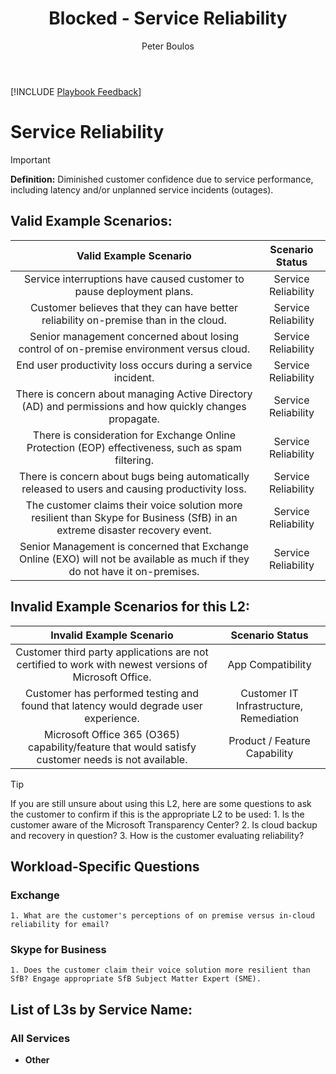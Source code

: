 ﻿---
# required metadata
title: Blocked - Service Reliability
description: Blocked - Service Reliability
author: Peter Boulos
ms.author: pboulos
manager: eduardod 
ms.date: 9/25/2019
ms.topic: playbook 
ms.prod: non-product-specific 
ms.custom: internal-playbook 
ft.audience: internal 
ft.owner: pboulos
---
[!INCLUDE [Playbook Feedback](./includes/questions-feedback.md)] 

# Service Reliability

> [!IMPORTANT]
> **Definition:** Diminished customer confidence due to service performance, including latency and/or unplanned service incidents (outages).

## Valid Example Scenarios:
| Valid Example Scenario | Scenario Status |
| :--: | :--: |
| Service interruptions have caused customer to pause deployment plans​. | Service Reliability |
| Customer believes that they can have better reliability on-premise than in the cloud. | Service Reliability |
| Senior management concerned about losing control of on-premise environment versus cloud. | Service Reliability |
| End user productivity loss occurs during a service incident. | Service Reliability |
| There is concern about managing Active Directory (AD) and permissions and how quickly changes propagate. | Service Reliability |
| There is consideration for Exchange Online Protection (EOP) effectiveness, such as spam filtering. | Service Reliability |
| There is concern about bugs being automatically released to users and causing productivity loss. | Service Reliability |
| The customer claims their voice solution more resilient than Skype for Business (SfB) in an extreme disaster recovery event. | Service Reliability |
| Senior Management is concerned that Exchange Online (EXO) will not be available as much if they do not have it on-premises. | Service Reliability |


## Invalid Example Scenarios for this L2:
| Invalid Example Scenario | Scenario Status |
| :--: | :--: |
| Customer third party applications are not certified to work with newest versions of Microsoft Office. | App Compatibility |
| Customer has performed testing and found that latency would degrade user experience. | Customer IT Infrastructure, Remediation |
| Microsoft Office 365 (O365) capability/feature that would satisfy customer needs is not available. | Product / Feature Capability |


> [!TIP]
> If you are still unsure about using this L2, here are some questions to ask the customer to confirm if this is the appropriate L2 to be used:
>    1.​ Is the customer aware of the Microsoft Transparency Center?
>    2. Is cloud backup and recovery in question?
>    3. How is the customer evaluating reliability?​
>    

## Workload-Specific Questions
### Exchange
    1. What are the customer's perceptions of on premise versus in-cloud reliability for email?
### Skype for Business
    1. ​Does the customer claim their voice solution more resilient than SfB? Engage appropriate SfB Subject Matter Expert (SME).




## List of L3s by Service Name:

### All Services
- **Other**
